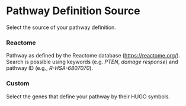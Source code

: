 # Pathway Definition Source

Select the source of your pathway definition.

### Reactome

Pathway as defined by the Reactome database (https://reactome.org/). Search is possible using keywords (e.g. *PTEN*, *damage response*) and pathway ID (e.g., *R-HSA-6807070*).

### Custom

Select the genes that define your pathway by their HUGO symbols.
